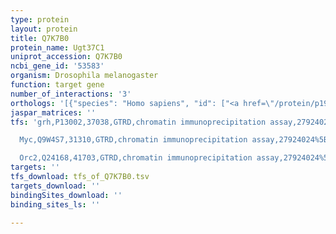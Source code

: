 ```yaml
---
type: protein
layout: protein
title: Q7K7B0
protein_name: Ugt37C1
uniprot_accession: Q7K7B0
ncbi_gene_id: '53583'
organism: Drosophila melanogaster
function: target gene
number_of_interactions: '3'
orthologs: '[{"species": "Homo sapiens", "id": ["<a href=\"/protein/p19224\">P19224</a>", "<a href=\"/protein/p22309\">P22309</a>", "<a href=\"/protein/p36537\">P36537</a>", "<a href=\"/protein/p35504\">P35504</a>", "<a href=\"/protein/o75310\">O75310</a>", "<a href=\"/protein/p16662\">P16662</a>", "<a href=\"/protein/q9haw7\">Q9HAW7</a>", "<a href=\"/protein/p22310\">P22310</a>", "<a href=\"/protein/p35503\">P35503</a>"]}, {"species": "Danio rerio", "id": ["<a href=\"/protein/e7ezq8\">E7EZQ8</a>", "<a href=\"/protein/a3kps8\">A3KPS8</a>", "<a href=\"/protein/a3kps7\">A3KPS7</a>", "<a href=\"/protein/a1l1p5\">A1L1P5</a>", "<a href=\"/protein/f1qnf8\">F1QNF8</a>"]}, {"species": "Caenorhabditis elegans", "id": ["<a href=\"/protein/o01616\">O01616</a>", "<a href=\"/protein/p91038\">P91038</a>", "<a href=\"/protein/q17404\">Q17404</a>", "<a href=\"/protein/q22295\">Q22295</a>", "<a href=\"/protein/q17403\">Q17403</a>", "<a href=\"/protein/o01558\">O01558</a>", "<a href=\"/protein/q23334\">Q23334</a>", "<a href=\"/protein/q21706\">Q21706</a>", "<a href=\"/protein/q86s61\">Q86S61</a>", "<a href=\"/protein/q23333\">Q23333</a>", "<a href=\"/protein/o17401\">O17401</a>"]}]'
jaspar_matrices: ''
tfs: 'grh,P13002,37038,GTRD,chromatin immunoprecipitation assay,27924024%5Buid%5D,No

  Myc,Q9W4S7,31310,GTRD,chromatin immunoprecipitation assay,27924024%5Buid%5D,No

  Orc2,Q24168,41703,GTRD,chromatin immunoprecipitation assay,27924024%5Buid%5D,No'
targets: ''
tfs_download: tfs_of_Q7K7B0.tsv
targets_download: ''
bindingSites_download: ''
binding_sites_ls: ''

---
```

